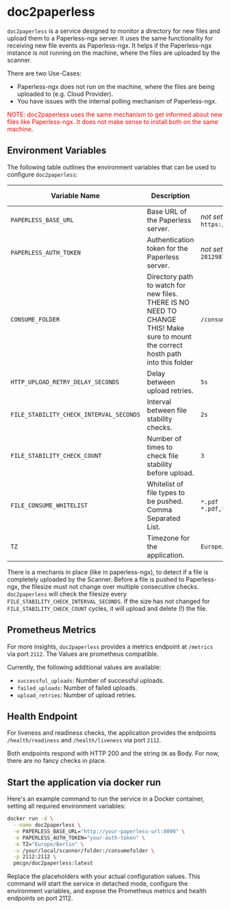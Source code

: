 # doc2paperless

`doc2paperless` is a service designed to monitor a directory for new files and upload them to a Paperless-ngx server. It uses the same functionality for receiving new file events as Paperless-ngx. It helps if the Paperless-ngx instance is not running on the machine, where the files are uploaded by the scanner. 

There are two Use-Cases:
- Paperless-ngx does not run on the machine, where the files are being uploaded to (e.g. Cloud Provider).
- You have issues with the internal polling mechanism of Paperless-ngx.

<span style="color:red">NOTE: doc2paperless uses the same mechanism to get informed about new files like Paperless-ngx. It does not make sense to install both on the same machine</span>.

## Environment Variables

The following table outlines the environment variables that can be used to configure `doc2paperless`:

| Variable Name                            | Description                                                          | Default Value <br> Example             | Required  |
|------------------------------------------|----------------------------------------------------------------------|----------------------------|-----------|
| `PAPERLESS_BASE_URL`                     | Base URL of the Paperless server.                                    |*not set*<br>`https://my-paperless.mydomain.com:8000`    | Yes       |
| `PAPERLESS_AUTH_TOKEN`                   | Authentication token for the Paperless server.                       | *not set*<br>`281298728b981fb7c86d14a77f85e686974e6c4c` | Yes       |
| `CONSUME_FOLDER`                         | Directory path to watch for new files. THERE IS NO NEED TO CHANGE THIS! Make sure to mount the correct hosth path into this folder   | `/consumefolder`           | No       |
| `HTTP_UPLOAD_RETRY_DELAY_SECONDS`        | Delay between upload retries.                                        | `5s`                       | No        |
| `FILE_STABILITY_CHECK_INTERVAL_SECONDS`  | Interval between file stability checks.                              | `2s`                       | No        |
| `FILE_STABILITY_CHECK_COUNT`             | Number of times to check file stability before upload.               | `3`                        | No        |
| `FILE_CONSUME_WHITELIST`                 | Whitelist of file types to be pushed. Comma Separated List.          | `*.pdf`<br>`*.pdf,*.txt`                     | No        |
| `TZ`                                     | Timezone for the application.                                        | `Europe/Berlin`             | No        |

There is a mechanis in place (like in paperless-ngx), to detect if a file is completely uploaded by the Scanner. Before a file is pushed to Paperless-ngx, the filesize must not change over multiple consecutive checks. `doc2paperless` will check the filesize every `FILE_STABILITY_CHECK_INTERVAL_SECONDS`. If the size has not changed for `FILE_STABILITY_CHECK_COUNT` cycles, it will upload and delete (!) the file.

## Prometheus Metrics

For more insights, `doc2paperless` provides a metrics endpoint at `/metrics` via port `2112`. The Values are prometheus compatible.

Currently, the following additional values are available:
- `successful_uploads`: Number of successful uploads.
- `failed_uploads`: Number of failed uploads.
- `upload_retries`: Number of upload retries.


## Health Endpoint

For liveness and readiness checks, the application provides the endpoints `/health/readiness` and `/health/liveness` via port `2112`.

Both endpoints respond with HTTP 200 and the string `OK` as Body. For now, there are no fancy checks in place.

## Start the application via docker run

Here's an example command to run the service in a Docker container, setting all required environment variables:

```bash
docker run -d \
  --name doc2paperless \
  -e PAPERLESS_BASE_URL="http://your-paperless-url:8000" \
  -e PAPERLESS_AUTH_TOKEN="your-auth-token" \
  -e TZ="Europe/Berlin" \
  -v /your/local/scanner/folder:/consumefolder \
  -p 2112:2112 \
  pmcgn/doc2paperless:latest
```

Replace the placeholders with your actual configuration values. This command will start the service in detached mode, configure the environment variables, and expose the Prometheus metrics and health endpoints on port 2112. 